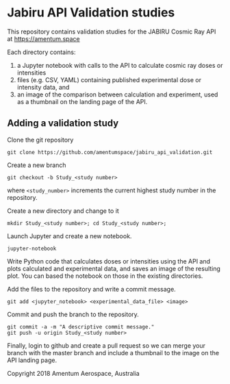 # Jabiru API Validation studies

This repository contains validation studies for the JABIRU Cosmic
Ray API at https://amentum.space

Each directory contains:
1. a Jupyter notebook with calls to the API to calculate cosmic ray doses or intensities
2. files (e.g. CSV, YAML) containing published experimental dose or intensity data, and
3. an image of the comparison between calculation and experiment, used as a
thumbnail on the landing page of the API.

## Adding a validation study

Clone the git repository

    git clone https://github.com/amentumspace/jabiru_api_validation.git

Create a new branch

    git checkout -b Study_<study number>

where `<study_number>` increments the current highest study number in the repository.

Create a new directory and change to it

    mkdir Study_<study number>; cd Study_<study number>;

Launch Jupyter and create a new notebook.

    jupyter-notebook

Write Python code that calculates doses or intensities using the API and
plots calculated and experimental data, and saves an image of the
resulting plot. You can based the notebook on those in the existing directories.

Add the files to the repository and write a commit message.     

    git add <jupyter_notebook> <experimental_data_file> <image>

Commit and push the branch to the repository.

    git commit -a -m "A descriptive commit message."
    git push -u origin Study_<study number>

Finally, login to github and create a pull request so we can merge your branch
with the master branch and include a thumbnail to the image on the API landing page.

Copyright 2018 Amentum Aerospace, Australia

